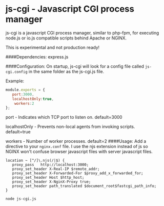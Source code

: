 # js-cgi  - Javascript CGI process manager
js-cgi is a javascript CGI process manager, similar to php-fpm, for executing node.js or io.js compatible scripts behind Apache or NGINX.

This is experimental and not production ready!

####Dependencies:
express.js

####Configuration:
On startup, js-cgi will look for a config file called `js-cgi.config` in the same folder as the js-cgi.js file.

Example:
```js
module.exports = {
   port:3000,
   localhostOnly:true,
   	workers:2
};

```

port - Indicates which TCP port to listen on. default=3000

localhostOnly - Prevents non-local agents from invoking scripts. default=true

workers - Number of worker processes. default=2
####Usage:
Add a directive to your `nginx.conf` file. I use the njs extension instead of js so NGINX won't confuse browser javascript files with server javascript files.
```
location ~ [^/]\.njs(/|$) {
   proxy_pass   http://localhost:3000;
   proxy_set_header X-Real-IP $remote_addr;
   proxy_set_header X-Forwarded-For $proxy_add_x_forwarded_for;
   proxy_set_header Host $http_host;
   proxy_set_header X-NginX-Proxy true;
   proxy_set_header path_translated $document_root$fastcgi_path_info;
}
```
```sh
node js-cgi.js
```
